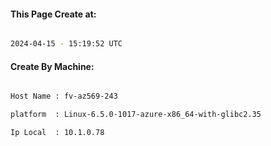 
   
#### This Page Create at:

```bash

2024-04-15 - 15:19:52 UTC

```

#### Create By Machine:

```bash

Host Name : fv-az569-243

platform  : Linux-6.5.0-1017-azure-x86_64-with-glibc2.35

Ip Local  : 10.1.0.78

```

